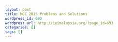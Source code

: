 ```yaml
---
layout: post
title: MCC 2015 Problems and Solutions
wordpress_id: 693
wordpress_url: http://ioimalaysia.org/?page_id=693
categories: []
tags: []
---
```


